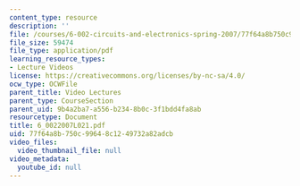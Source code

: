 ```yaml
---
content_type: resource
description: ''
file: /courses/6-002-circuits-and-electronics-spring-2007/77f64a8b750c99648c1249732a82adcb_6_0022007L021.pdf
file_size: 59474
file_type: application/pdf
learning_resource_types:
- Lecture Videos
license: https://creativecommons.org/licenses/by-nc-sa/4.0/
ocw_type: OCWFile
parent_title: Video Lectures
parent_type: CourseSection
parent_uid: 9b4a2ba7-a556-b234-8b0c-3f1bdd4fa8ab
resourcetype: Document
title: 6_0022007L021.pdf
uid: 77f64a8b-750c-9964-8c12-49732a82adcb
video_files:
  video_thumbnail_file: null
video_metadata:
  youtube_id: null
---
```

